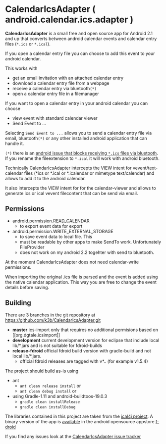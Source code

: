 # CalendarIcsAdapter ( android.calendar.ics.adapter )

**CalendarIcsAdapter** is a small free and open source app for Android 2.1 and up
that converts between android calendar events and calendar entry files (`*.ics` or `*.ical`).

If you open a calendar entry file you can choose to add this event to your android calendar.

This works with
* get an email invitation with an attached calendar entry
* download a calendar entry file from a webpage
* receive a calendar entry via bluetooth`(*)`
* open a calendar entry file in a filemanager

If you want to open a calendar entry in your android calendar you can choose
* view event with standard calendar viewer
* Send Event to ...

Selecting `Send Event to ...` allows you to send a calendar entry file via email, bluetooth`(*)` or any other installed android application that can handle it.

`(*)` there is an [android issue that blocks receiving `*.ics` files via bluetooth](https://github.com/k3b/CalendarIcsAdapter/issues/2). If you rename the fileextension to `*.ical` it will work with android bluetooth.

Technically CalendarIcsAdapter intercepts the VIEW intent for 
vevent/text-calendar files (*ics or *.ical or *.icalendar or mimetype text/calendar) 
and allows to add it to the android calendar.

It also  intercepts the VIEW intent for 
for the calendar-viewer and allows to generate ics or ical vevent filecontent that 
can be send via email.

## Permissions

* android.permission.READ_CALENDAR 
  *	to export event data for export
* android.permission.WRITE_EXTERNAL_STORAGE 
  *	to save event data to local file. This
  *	must be readable by other apps to make SendTo work. Unfortunately FileProvider 
  *	does not work on my android 2.2 togehter with send to bluetooth.
	
At the moment CalendarIcsAdapter does not need calendar-write permissions.

When importing the original .ics file is 
parsed and the event is added using the native calendar application. 
This way you are free to change 
the event details before saving.
 
## Building

There are 3 branches in the git repository at https://github.com/k3b/CalendarIcsAdapter.git
* **master** ics-import only that requires no additional permisions based on [[org.dgtale.icsimport]]
* **development** current development version for eclipse that include local lib/*.jars and is not suitable for fdroid-builds
* **release-fdroid** official fdroid build version with gradle-build and not local lib/*.jars.
  * official fdroid releases are tagged with v*.*.* (for example v1.5.4)

The project should build as-is using 
* ant
  * `ant clean release install` or 
  * `ant clean debug install` or 
* using Gradle-1.11 and android-buildtoos-19.0.3
  * `gradle clean installRelease`
  * `gradle clean installDebug`

The libraries contained  in this project are taken from the [ical4j project](http://ical4j.sf.net/).
A binary version of the app is [available](https://f-droid.org/wiki/page/de.k3b.android.calendar.ics.adapter) in the android opensource appstore [f-droid](https://f-droid.org/)

If you find any issues look at the [CalendarIcsAdapter issue tracker](https://github.com/k3b/CalendarIcsAdapter/issues)
